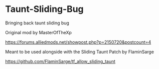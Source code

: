 # Taunt-Sliding-Bug
Bringing back taunt sliding bug

Original mod by MasterOfTheXp

https://forums.alliedmods.net/showpost.php?p=2150720&postcount=4

Meant to be used alongside with the Sliding Taunt Patch by FlaminSarge

https://github.com/FlaminSarge/tf_allow_sliding_taunt